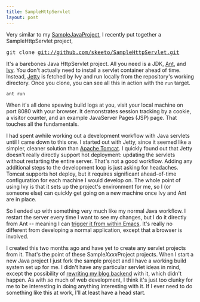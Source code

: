 ```yaml
---
title: SampleHttpServlet
layout: post
---
```


Very similar to my [SampleJavaProject](/blog/2010/10/04/), I recently
put together a SampleHttpServlet project,

<pre>
git clone <a href="https://github.com/skeeto/SampleHttpServlet">git://github.com/skeeto/SampleHttpServlet.git</a>
</pre>

It's a barebones Java HttpServlet project. All you need is a JDK,
[Ant](http://ant.apache.org/), and
[Ivy](http://ant.apache.org/ivy/). You don't actually need to install
a servlet container ahead of time. Instead,
[Jetty](http://jetty.codehaus.org/jetty/) is fetched by Ivy and run
locally from the repository's working directory. Once you clone, you
can see all this in action with the `run` target.

    ant run

When it's all done spewing build logs at you, visit your local machine
on port 8080 with your browser. It demonstrates session tracking by a
cookie, a visitor counter, and an example JavaServer Pages (JSP)
page. That touches all the fundamentals.

I had spent awhile working out a development workflow with Java
servlets until I came down to this one. I started out with Jetty,
since it seemed like a simpler, cleaner solution than
[Apache Tomcat](http://tomcat.apache.org/). I quickly found out that
Jetty doesn't really directly support hot deployment: updating the
servlets without restarting the entire server. That's not a good
workflow. Adding any additional steps to the development loop is just
asking for headaches. Tomcat supports hot deploy, but it requires
significant ahead-of-time configuration for each machine I would
develop on. The whole point of using Ivy is that it sets up the
project's environment for me, so I (or someone else) can quickly get
going on a new machine once Ivy and Ant are in place.

So I ended up with something very much like my normal Java workflow. I
restart the server every time I want to see my changes, but I do it
directly from Ant -- meaning I can
[trigger it from within Emacs](/blog/2010/10/15/). It's really no
different from developing a normal application, except that a browser
is involved.

I created this two months ago and have yet to create any servlet
projects from it. That's the point of these Sample*Xxxx*Project
projects. When I start a new Java project I just fork the sample
project and I have a working build system set up for me. I didn't have
any particular servlet ideas in mind, except the possibility of
[rewriting my blog backend](/blog/2011/08/05/) with it, which didn't
happen. As with *so* much of web development, I think it's just too
clunky for me to be interesting in doing anything interesting with
it. If I ever need to do something like this at work, I'll at least
have a head start.
